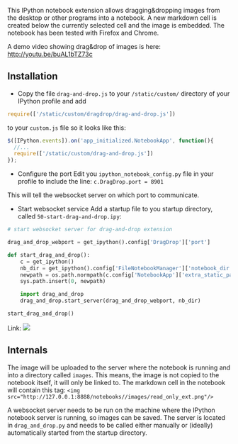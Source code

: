 This IPython notebook extension allows dragging&dropping images from the desktop or other programs into a notebook. A new markdown cell is created below the currently selected cell and the image is embedded.
The notebook has been tested with Firefox and Chrome.

A demo video showing drag&drop of images is here:
http://youtu.be/buAL1bTZ73c

## Installation
 -  Copy the file `drag-and-drop.js` to your `/static/custom/` directory of your IPython profile and add
```javascript
require(['/static/custom/dragdrop/drag-and-drop.js'])
```
to your `custom.js` file so it looks like this:

```javascript
$([IPython.events]).on('app_initialized.NotebookApp', function(){
  //... 
  require(['/static/custom/drag-and-drop.js'])
});
```
 - Configure the port
Edit you `ipython_notebook_config.py` file in your profile to include the line:
`c.DragDrop.port = 8901`

This will tell the websocket server on which port to communicate.

 - Start websocket service
Add a startup file to you startup directory, called `50-start-drag-and-drop.ipy`:

```python
# start websocket server for drag-and-drop extension

drag_and_drop_webport = get_ipython().config['DragDrop']['port']

def start_drag_and_drop():
    c = get_ipython()
    nb_dir = get_ipython().config['FileNotebookManager']['notebook_dir']
    newpath = os.path.normpath(c.config['NotebookApp']['extra_static_paths'][0]+'/custom/dragdrop/')
    sys.path.insert(0, newpath)

    import drag_and_drop
    drag_and_drop.start_server(drag_and_drop_webport, nb_dir)

start_drag_and_drop()
```
Link: ![](https://github.com/ipython-contrib/IPython-notebook-extensions/raw/master/usability/dragdrop/50-start-drag-and-drop.ipy)

## Internals
The image will be uploaded to the server where the notebook is running and into a directory called `images`. This means, the image is not copied to the notebook itself, it will only be linked to. The markdown cell in the notebook will contain this tag:
`<img  src="http://127.0.0.1:8888/notebooks//images/read_only_ext.png"/>`

A websocket server needs to be run on the machine where the IPython notebook server is running, so images can be saved. The server is located in `drag_and_drop.py` and needs to be called either manually or (ideally) automatically started from the startup directory.
